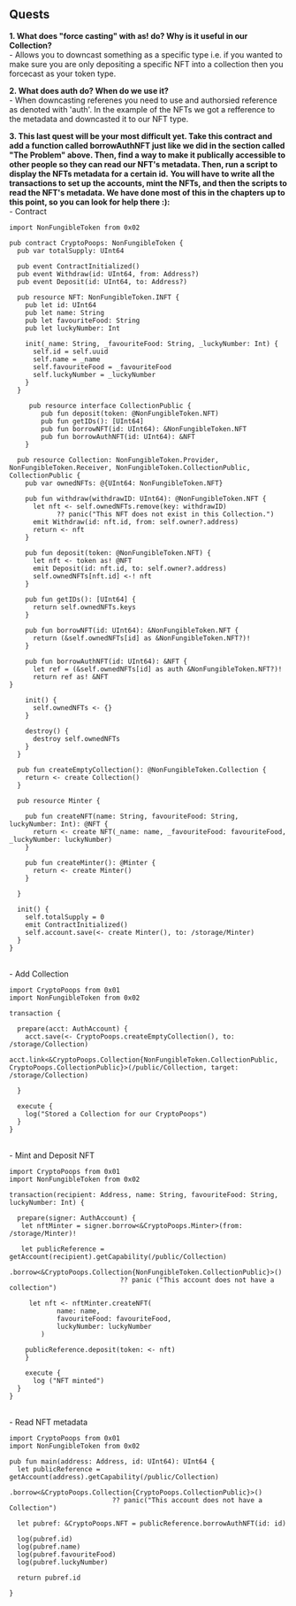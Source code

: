 ## Quests

**1. What does "force casting" with as! do? Why is it useful in our Collection?**
<br> - Allows you to downcast something as a specific type i.e. if you wanted to make sure you are only depositing a specific NFT into a collection then you forcecast as your token type.

**2. What does auth do? When do we use it?**
<br> - When downcasting referenes you need to use and authorsied reference as denoted with 'auth'. In the example of the NFTs we got a refference to the metadata and downcasted it to our NFT type.

**3. This last quest will be your most difficult yet. Take this contract and add a function called borrowAuthNFT just like we did in the section called "The Problem" above. Then, find a way to make it publically accessible to other people so they can read our NFT's metadata. Then, run a script to display the NFTs metadata for a certain id.**
**You will have to write all the transactions to set up the accounts, mint the NFTs, and then the scripts to read the NFT's metadata. We have done most of this in the chapters up to this point, so you can look for help there :):**
<br> - Contract
``` Cadence
import NonFungibleToken from 0x02

pub contract CryptoPoops: NonFungibleToken {
  pub var totalSupply: UInt64

  pub event ContractInitialized()
  pub event Withdraw(id: UInt64, from: Address?)
  pub event Deposit(id: UInt64, to: Address?)

  pub resource NFT: NonFungibleToken.INFT {
    pub let id: UInt64
    pub let name: String
    pub let favouriteFood: String
    pub let luckyNumber: Int

    init(_name: String, _favouriteFood: String, _luckyNumber: Int) {
      self.id = self.uuid
      self.name = _name
      self.favouriteFood = _favouriteFood
      self.luckyNumber = _luckyNumber
    }
  }

     pub resource interface CollectionPublic {
        pub fun deposit(token: @NonFungibleToken.NFT)
        pub fun getIDs(): [UInt64]
        pub fun borrowNFT(id: UInt64): &NonFungibleToken.NFT
        pub fun borrowAuthNFT(id: UInt64): &NFT
    }

  pub resource Collection: NonFungibleToken.Provider, NonFungibleToken.Receiver, NonFungibleToken.CollectionPublic, CollectionPublic {
    pub var ownedNFTs: @{UInt64: NonFungibleToken.NFT}

    pub fun withdraw(withdrawID: UInt64): @NonFungibleToken.NFT {
      let nft <- self.ownedNFTs.remove(key: withdrawID) 
            ?? panic("This NFT does not exist in this Collection.")
      emit Withdraw(id: nft.id, from: self.owner?.address)
      return <- nft
    }

    pub fun deposit(token: @NonFungibleToken.NFT) {
      let nft <- token as! @NFT
      emit Deposit(id: nft.id, to: self.owner?.address)
      self.ownedNFTs[nft.id] <-! nft
    }

    pub fun getIDs(): [UInt64] {
      return self.ownedNFTs.keys
    }

    pub fun borrowNFT(id: UInt64): &NonFungibleToken.NFT {
      return (&self.ownedNFTs[id] as &NonFungibleToken.NFT?)!
    }

    pub fun borrowAuthNFT(id: UInt64): &NFT {
      let ref = (&self.ownedNFTs[id] as auth &NonFungibleToken.NFT?)!
      return ref as! &NFT
}

    init() {
      self.ownedNFTs <- {}
    }

    destroy() {
      destroy self.ownedNFTs
    }
  }

  pub fun createEmptyCollection(): @NonFungibleToken.Collection {
    return <- create Collection()
  }

  pub resource Minter {

    pub fun createNFT(name: String, favouriteFood: String, luckyNumber: Int): @NFT {
      return <- create NFT(_name: name, _favouriteFood: favouriteFood, _luckyNumber: luckyNumber)
    }

    pub fun createMinter(): @Minter {
      return <- create Minter()
    }

  }

  init() {
    self.totalSupply = 0
    emit ContractInitialized()
    self.account.save(<- create Minter(), to: /storage/Minter)
  }
}
```
<br> - Add Collection
``` Cadence
import CryptoPoops from 0x01
import NonFungibleToken from 0x02

transaction {

  prepare(acct: AuthAccount) {
    acct.save(<- CryptoPoops.createEmptyCollection(), to: /storage/Collection)
    acct.link<&CryptoPoops.Collection{NonFungibleToken.CollectionPublic, CryptoPoops.CollectionPublic}>(/public/Collection, target: /storage/Collection)
  
  }

  execute {
    log("Stored a Collection for our CryptoPoops")
  }
}
```
<br> - Mint and Deposit NFT
``` Cadence
import CryptoPoops from 0x01
import NonFungibleToken from 0x02

transaction(recipient: Address, name: String, favouriteFood: String, luckyNumber: Int) {

  prepare(signer: AuthAccount) {
   let nftMinter = signer.borrow<&CryptoPoops.Minter>(from: /storage/Minter)!

   let publicReference = getAccount(recipient).getCapability(/public/Collection)
                            .borrow<&CryptoPoops.Collection{NonFungibleToken.CollectionPublic}>()
                            ?? panic ("This account does not have a collection")

     let nft <- nftMinter.createNFT(
            name: name,
            favouriteFood: favouriteFood,
            luckyNumber: luckyNumber
        )

    publicReference.deposit(token: <- nft)
    }

    execute {
      log ("NFT minted")
  }
}
```
<br> - Read NFT metadata
``` Cadence
import CryptoPoops from 0x01
import NonFungibleToken from 0x02

pub fun main(address: Address, id: UInt64): UInt64 {
  let publicReference = getAccount(address).getCapability(/public/Collection)
                          .borrow<&CryptoPoops.Collection{CryptoPoops.CollectionPublic}>()
                          ?? panic("This account does not have a Collection")

  let pubref: &CryptoPoops.NFT = publicReference.borrowAuthNFT(id: id)
  
  log(pubref.id)
  log(pubref.name)
  log(pubref.favouriteFood)
  log(pubref.luckyNumber)

  return pubref.id

}
```

